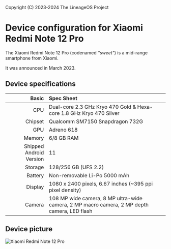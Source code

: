 Copyright (C) 2023-2024 The LineageOS Project

Device configuration for Xiaomi Redmi Note 12 Pro
=========================================

The Xiaomi Redmi Note 12 Pro (codenamed _"sweet"_) is a mid-range smartphone from Xiaomi.

It was announced in March 2023.

## Device specifications

Basic   | Spec Sheet
-------:|:-------------------------
CPU     | Dual-core 2.3 GHz Kryo 470 Gold & Hexa-core 1.8 GHz Kryo 470 Silver
Chipset | Qualcomm SM7150 Snapdragon 732G
GPU     | Adreno 618
Memory  | 6/8 GB RAM
Shipped Android Version | 11
Storage | 128/256 GB (UFS 2.2)
Battery | Non-removable Li-Po 5000 mAh
Display | 1080 x 2400 pixels, 6.67 inches (~395 ppi pixel density)
Camera  | 108 MP wide camera, 8 MP ultra-wide camera, 2 MP macro camera, 2 MP depth camera, LED flash

## Device picture

![Xiaomi Redmi Note 12 Pro](https://i01.appmifile.com/v1/MI_18455B3E4DA706226CF7535A58E875F0267/pms_1681210722.14245135.png)
